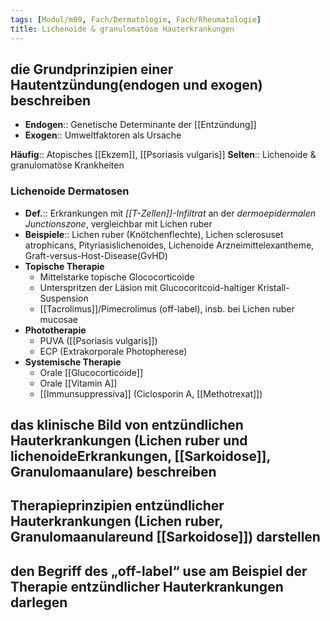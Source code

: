 ```yaml
---
tags: [Modul/m09, Fach/Dermatologie, Fach/Rheumatologie]
title: Lichenoide & granulomatöse Hauterkrankungen
---
```

## die Grundprinzipien einer Hautentzündung(endogen und exogen) beschreiben

- **Endogen**:: Genetische Determinante der [[Entzündung]]
- **Exogen**:: Umweltfaktoren als Ursache

**Häufig**:: Atopisches [[Ekzem]], [[Psoriasis vulgaris]]
**Selten**:: Lichenoide & granulomatöse Krankheiten

### Lichenoide Dermatosen

- **Def.**:: Erkrankungen mit *[[T-Zellen]]-Infiltrat* an der *dermoepidermalen Junctionszone*, vergleichbar mit Lichen ruber
- **Beispiele**:: Lichen ruber (Knötchenflechte), Lichen sclerosuset atrophicans, Pityriasislichenoides, Lichenoide Arzneimittelexantheme, Graft-versus-Host-Disease(GvHD)
- **Topische Therapie**
    - Mittelstarke topische Glococorticoide
    - Unterspritzen der Läsion mit Glucocoritcoid-haltiger Kristall-Suspension
    - [[Tacrolimus]]/Pimecrolimus (off-label), insb. bei Lichen ruber mucosae
- **Phototherapie**
    - PUVA ([[Psoriasis vulgaris]])
    - ECP (Extrakorporale Photopherese)
- **Systemische Therapie**
    - Orale [[Glucocorticoide]]
    - Orale [[Vitamin A]]
    - [[Immunsuppressiva]] (Ciclosporin A, [[Methotrexat]])

## das klinische Bild von entzündlichen Hauterkrankungen (Lichen ruber und lichenoideErkrankungen, [[Sarkoidose]], Granulomaanulare) beschreiben

## Therapieprinzipien entzündlicher Hauterkrankungen (Lichen ruber, Granulomaanulareund [[Sarkoidose]]) darstellen

## den Begriff des „off-label“ use am Beispiel der Therapie entzündlicher Hauterkrankungen darlegen
